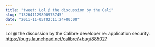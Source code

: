 ```yaml
---
title: "tweet: Lol @ the discussion by the Cali"
slug: "132641129890975745"
date: "2011-11-05T02:11:24+00:00"
---
```

Lol @ the discussion by the Calibre developer re: application security. https://bugs.launchpad.net/calibre/+bug/885027
